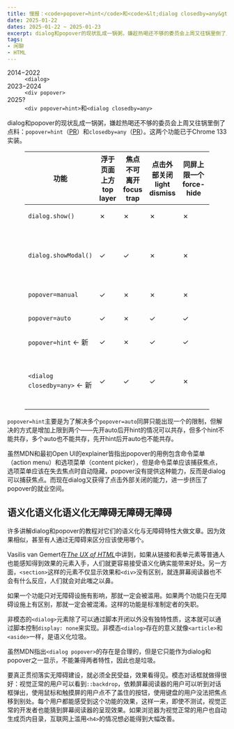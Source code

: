 ```yaml
---
title: 慢报：<code>popover=hint</code>和<code>&lt;dialog closedby=any&gt;</code>现已加入HTML标准
date: 2025-01-22
dates: 2025-01-22 ~ 2025-01-23
excerpt: dialog和popover的现状乱成一锅粥，嫌趁热喝还不够的委员会上周又往锅里倒了点料。
tags:
- 闲聊
- HTML
---
```


<dl>
<dt>2014−2022
<dd><code>&lt;dialog&gt;</code>
<dt>2023−2024
<dd><code>&lt;div popover&gt;</code>
<dt>2025?
<dd><code>&lt;div popover=hint&gt;</code>和<code>&lt;dialog closedby=any&gt;</code>
</dl>

dialog和popover的现状乱成一锅粥，嫌趁热喝还不够的委员会上周又往锅里倒了点料：`popover=hint`（[PR](https://github.com/whatwg/html/pull/9778)）和`closedby=any`（[PR](https://github.com/whatwg/html/issues/9373)）。这两个功能已于Chrome 133实装。

<figure>

功能|浮于页面上方<br>top layer|焦点不可离开<br>focus trap|点击外部关闭<br>light dismiss|同屏上限一个<br>force-hide|用例
-|-|-|-|-|-
`dialog.show()`|✗|✗|✗|✗|没用
`dialog.showModal()`|✓|✓|✗|✗|模态对话框
`popover=manual`|✓|✗|✗|✗|没用
`popover=auto`|✓|✗|✓|✓|没用
`popover=hint` ← 新|✓|✗|✓|✓|没用
`<dialog closedby=any>` ← 新|✓|✓|✓|✗|弹出式菜单

</figure>

`popover=hint`主要是为了解决多个`popover=auto`同屏只能出现一个的限制，但解决的方式是增加上限到两个——先开auto后开hint的情况可以共存，但多个hint不能共存，多个auto也不能共存，先开hint后开auto也不能共存。

虽然MDN和最初Open UI的explainer皆指出popover的用例包含命令菜单（action menu）和选项菜单（content picker），但是命令菜单应该捕获焦点，选项菜单应该在失去焦点时自动隐藏，popover没有提供这种能力，反而是dialog可以捕获焦点。而现在dialog又获得了点击外部关闭的能力，进一步挤压了popover的就业空间。

## 语义化语义化语义化无障碍无障碍无障碍

许多讲解dialog和popover的教程对它们的语义化与无障碍特性大做文章。因为效果相似，甚至有人通过无障碍来区分应该使用哪个。

Vasilis van Gemert在[<cite>The UX of HTML</cite>](https://vasilis.nl/nerd/the-ux-of-html/)中讲到，如果从链接和表单元素等普通人也能感知得到效果的元素入手，人们就更容易接受语义化确实能带来好处。另一方面，`<section>`这样的元素不仅显示效果和`<div>`没有区别，就连屏幕阅读器也不会有什么反应，人们就会对此嗤之以鼻。

如果一个功能只对无障碍设施有影响，那就一定会被滥用。如果两个功能只在无障碍设施上有区别，那就一定会被混淆。这样的功能是标准制定者的失职。

非模态的`<dialog>`元素除了可以通过脚本开闭以外没有独特性质，这本就可以通过脚本控制`display: none`来实现。非模态`<dialog>`存在的意义就像`<article>`和`<aside>`一样，是语义化垃圾。

虽然MDN指出`<dialog popover>`的存在是合理的，但是它只能作为dialog和popover之一显示，不能兼得两者特性，因此也是垃圾。

要真正贯彻落实无障碍建设，就必须全民受益，效果看得见。模态对话框就做得很好：视觉正常的用户可以看到`::backdrop`，依赖屏幕阅读器的用户可以听到对话框弹出，使用鼠标和触摸屏的用户点不了盖住的按钮，使用键盘的用户没法把焦点移到别处。每个用户都能感受到这个功能的效果，这样一来，即使不测试，视觉正常的开发者也能猜到屏幕阅读器的呈现效果。如果浏览器为视觉正常的用户也自动生成页内目录，互联网上滥用`<h4>`的情况想必能得到大幅改善。

